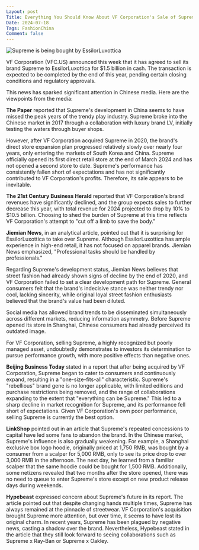 ```yaml
---
Layout: post
Title: Everything You Should Know About VF Corporation's Sale of Supreme - Insights from Chinese Media
Date: 2024-07-18
Tags: FashionChina
Comment: false
---
```


![Supreme is being bought by EssilorLuxottica](https://img.gugu.ovh/i/2024/07/18/130150.webp)


VF Corporation (VFC.US) announced this week that it has agreed to sell its brand Supreme to EssilorLuxottica for $1.5 billion in cash. The transaction is expected to be completed by the end of this year, pending certain closing conditions and regulatory approvals.

This news has sparked significant attention in Chinese media. Here are the viewpoints from the media:

**The Paper** reported that Supreme's development in China seems to have missed the peak years of the trendy play industry. Supreme broke into the Chinese market in 2017 through a collaboration with luxury brand LV, initially testing the waters through buyer shops. 

However, after VF Corporation acquired Supreme in 2020, the brand's direct store expansion plan progressed relatively slowly over nearly four years, only entering the markets of South Korea and China. Supreme officially opened its first direct retail store at the end of March 2024 and has not opened a second store to date. Supreme's performance has consistently fallen short of expectations and has not significantly contributed to VF Corporation's profits. Therefore, its sale appears to be inevitable.

**The 21st Century Business Herald** reported that VF Corporation's brand revenues have significantly declined, and the group expects sales to further decrease this year, with total revenue for 2024 projected to drop by 10% to $10.5 billion. Choosing to shed the burden of Supreme at this time reflects VF Corporation's attempt to "cut off a limb to save the body."

**Jiemian News**, in an analytical article, pointed out that it is surprising for EssilorLuxottica to take over Supreme. Although EssilorLuxottica has ample experience in high-end retail, it has not focused on apparel brands. Jiemian News emphasized, "Professional tasks should be handled by professionals."

Regarding Supreme's development status, Jiemian News believes that street fashion had already shown signs of decline by the end of 2020, and VF Corporation failed to set a clear development path for Supreme. General consumers felt that the brand's indecisive stance was neither trendy nor cool, lacking sincerity, while original loyal street fashion enthusiasts believed that the brand's value had been diluted.

Social media has allowed brand trends to be disseminated simultaneously across different markets, reducing information asymmetry. Before Supreme opened its store in Shanghai, Chinese consumers had already perceived its outdated image.

For VF Corporation, selling Supreme, a highly recognized but poorly managed asset, undoubtedly demonstrates to investors its determination to pursue performance growth, with more positive effects than negative ones.

**Beijing Business Today** stated in a report that after being acquired by VF Corporation, Supreme began to cater to consumers and continuously expand, resulting in a "one-size-fits-all" characteristic. Supreme's "rebellious" brand gene is no longer applicable, with limited editions and purchase restrictions being removed, and the range of collaborations expanding to the extent that "everything can be Supreme." This led to a sharp decline in market recognition for Supreme, and its performance fell short of expectations. Given VF Corporation's own poor performance, selling Supreme is currently the best option.

**LinkShop** pointed out in an article that Supreme's repeated concessions to capital have led some fans to abandon the brand. In the Chinese market, Supreme's influence is also gradually weakening. For example, a Shanghai exclusive box logo hoodie, originally priced at 1,750 RMB, was bought by a consumer from a scalper for 5,000 RMB, only to see its price drop to over 3,000 RMB in the afternoon. The next day, he learned from a familiar scalper that the same hoodie could be bought for 1,500 RMB. Additionally, some netizens revealed that two months after the store opened, there was no need to queue to enter Supreme's store except on new product release days during weekends.

**Hypebeast** expressed concern about Supreme's future in its report. The article pointed out that despite changing hands multiple times, Supreme has always remained at the pinnacle of streetwear. VF Corporation's acquisition brought Supreme more attention, but over time, it seems to have lost its original charm. In recent years, Supreme has been plagued by negative news, casting a shadow over the brand. Nevertheless, Hypebeast stated in the article that they still look forward to seeing collaborations such as Supreme x Ray-Ban or Supreme x Oakley.